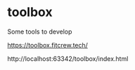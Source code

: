 # toolbox
Some tools to develop

https://toolbox.fitcrew.tech/

http://localhost:63342/toolbox/index.html